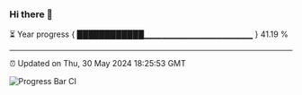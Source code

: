 ### Hi there 👋

⏳ Year progress { ████████████▁▁▁▁▁▁▁▁▁▁▁▁▁▁▁▁▁▁ } 41.19 %

---

⏰ Updated on Thu, 30 May 2024 18:25:53 GMT

![Progress Bar CI](https://github.com/ZhaoGui/ZhaoGui/workflows/Progress%20Bar%20CI/badge.svg)
